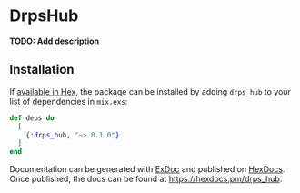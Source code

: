 # DrpsHub

**TODO: Add description**

## Installation

If [available in Hex](https://hex.pm/docs/publish), the package can be installed
by adding `drps_hub` to your list of dependencies in `mix.exs`:

```elixir
def deps do
  [
    {:drps_hub, "~> 0.1.0"}
  ]
end
```

Documentation can be generated with [ExDoc](https://github.com/elixir-lang/ex_doc)
and published on [HexDocs](https://hexdocs.pm). Once published, the docs can
be found at <https://hexdocs.pm/drps_hub>.

